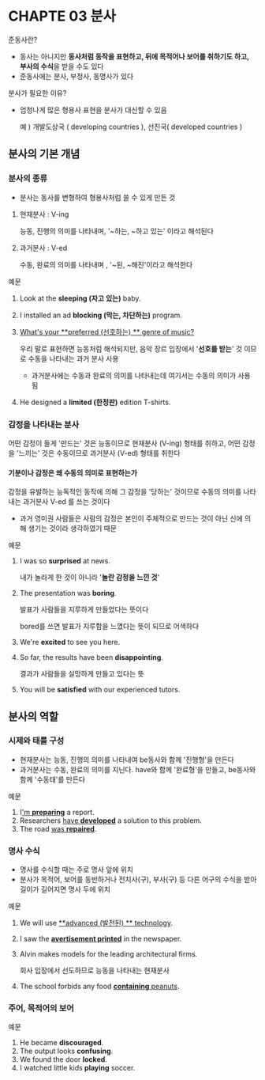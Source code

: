 # CHAPTE 03 분사

준동사란?

- 동사는 아니지만 **동사처럼 동작을 표현하고, 뒤에 목적어나 보어를 취하기도 하고, 부사의 수식**을 받을 수도 있다
- 준동사에는 분사, 부정사, 동명사가 있다

분사가 필요한 이유?

- 엄청나게 많은 형용사 표현을 분사가 대신할 수 있음

  예 ) 개발도상국 ( developing countries ), 선진국( developed countries )



## 분사의 기본 개념

### 분사의 종류

- 분사는 동사를 변형하여 형용사처럼 쓸 수 있게 만든 것

1. 현재분사 : V-ing

   능동, 진행의 의미를 나타내며, '~하는, ~하고 있는' 이라고 해석된다

2. 과거분사 : V-ed

   수동, 완료의 의미를 나타내며 , '~된, ~해진'이라고 해석한다



예문

1. Look at the **sleeping (자고 있는)** baby.

2. I installed an ad **blocking (막는, 차단하는)** program.

3. <u>What's your **preferred (선호하는) ** genre of music?</u>

   우리 말로 표현하면 능동처럼 해석되지만, 음악 장르 입장에서 '**선호를 받는**' 것 이므로 수동을 나타내는 과거 분사 사용

   - 과거분사에는 수동과 완료의 의미를 나타내는데 여기서는 수동의 의미가 사용됨

4. He designed a **limited (한정판)** edition T-shirts.



### 감정을 나타내는 분사

어떤 감정이 들게 '만드는' 것은 능동이므로 현재분사 (V-ing) 형태를 취하고, 어떤 감정을 '느끼는' 것은 수동이므로 과거분사 (V-ed) 형태를 취한다



#### 기분이나 감정은 왜 수동의 의미로 표현하는가

감정을 유발하는 능독적인 동작에 의해 그 감정을 '당하는' 것이므로 수동의 의미를 나타내는 과거분사 V-ed 를 쓰는 것이다

- 과거 영미권 사람들은 사람의 감정은 본인이 주체적으로 만드는 것이 아닌 신에 의해 생기는 것이라 생각하였기 때문



예문

1. I was so **surprised** at news.

   내가 놀라게 한 것이 아니라 '**놀란 감정을 느낀 것**'

2. The presentation was **boring**.

   발표가 사람들을 지루하게 만들었다는 뜻이다

   bored를 쓰면 발표가 지루함을 느꼈다는 뜻이 되므로 어색하다

3. We're **excited** to see you here.

4. So far, the results have been **disappointing**.

   결과가 사람들을 실망하게 만들고 있다는 뜻

5. You will be **satisfied** with our experienced tutors.



## 분사의 역할

### 시제와 태를 구성

- 현재분사는 능동, 진행의 의미를 나타내여 be동사와 함께 '진행형'을 만든다
- 과거분사는 수동, 완료의 의미를 지닌다. have와 함께 '완료형'을 만들고, be동사와 함께 '수동태'를 만든다



예문

1. I<u>'m **preparing**</u> a report.
2. Researchers <u>have **developed**</u> a solution to this problem.
3. The road <u>was **repaired**</u>.



### 명사 수식

- 명사를 수식할 때는 주로 명사 앞에 위치
- 분사가 목적어, 보어를 동반하거나 전치사(구), 부사(구) 등 다른 어구의 수식을 받아 길이가 길어지면 명사 두에 위치



예문

1. We will use <u>**advanced (발전된) ** technology</u>.

2. I saw the <u>**avertisement printed**</u> in the newspaper.

3. Alvin makes models for the leading architectural firms.

   회사 입장에서 선도하므로 능동을 나타내는 현재분사

4. The school forbids any food <u>**containing** peanuts</u>.



### 주어, 목적어의 보어



예문

1. He became **discouraged**.
2. The output looks **confusing**.
3. We found the door **locked**.
4. I watched little kids **playing** soccer.